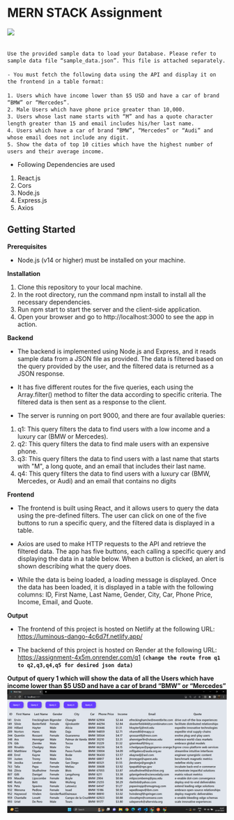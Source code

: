  # MERN STACK Assignment  


![](https://img.shields.io/badge/-Task--1-brightgreen)

```- Create a “Node.js” Application using Express Framework and MongoDB Database and Connect it to your Frontend Application (Which can be developed using either React or Nextjs)

Use the provided sample data to load your Database. Please refer to sample data file “sample_data.json”. This file is attached separately. 

- You must fetch the following data using the API and display it on the frontend in a table format: 

1. Users which have income lower than $5 USD and have a car of brand “BMW” or “Mercedes”.
2. Male Users which have phone price greater than 10,000.
3. Users whose last name starts with “M” and has a quote character length greater than 15 and email includes his/her last name.
4. Users which have a car of brand “BMW”, “Mercedes” or “Audi” and whose email does not include any digit.
5. Show the data of top 10 cities which have the highest number of users and their average income.
```

- Following Dependencies are used 
1. React.js
2. Cors
3. Node.js
4. Express.js
5. Axios

## Getting Started 

**Prerequisites**
- Node.js (v14 or higher) must be installed on your machine.

**Installation**
1. Clone this repository to your local machine.
2. In the root directory, run the command npm install to install all the necessary dependencies.
3. Run npm start to start the server and the client-side application.
4. Open your browser and go to http://localhost:3000 to see the app in action.


**Backend**
- The backend is implemented using Node.js and Express, and it reads sample data from a JSON file as provided. The data is filtered based on the query provided by the user, and the filtered data is returned as a JSON response.

- It has five different routes for the five queries, each using the Array.filter() method to filter the data according to specific criteria. The filtered data is then sent as a response to the client.

- The server is running on port 9000, and there are four available queries:

1. q1: This query filters the data to find users with a low income and a luxury car (BMW or Mercedes).
2. q2: This query filters the data to find male users with an expensive phone.
3. q3: This query filters the data to find users with a last name that starts with "M", a long quote, and an email that includes their last name.
4. q4: This query filters the data to find users with a luxury car (BMW, Mercedes, or Audi) and an email that contains no digits


**Frontend**

- The frontend is built using React, and it allows users to query the data using the pre-defined filters. The user can click on one of the five buttons to run a specific query, and the filtered data is displayed in a table.

- Axios are used to make HTTP requests to the API and retrieve the filtered data. The app has five buttons, each calling a specific query and displaying the data in a table below. When a button is clicked, an alert is shown describing what the query does.

- While the data is being loaded, a loading message is displayed. Once the data has been loaded, it is displayed in a table with the following columns: ID, First Name, Last Name, Gender, City, Car, Phone Price, Income, Email, and Quote.

**Output**

- The frontend of this project is hosted on Netlify at the following URL: https://luminous-dango-4c6d7f.netlify.app/

- The backend of this project is hosted on Render at the following URL: https://assignment-4x5m.onrender.com/q1
 **`(change the route from q1 to q2,q3,q4,q5 for desired json data)`**


**Output of query 1 which will show the data of all the Users which have income lower than $5 USD and have a car of brand “BMW” or “Mercedes”**
![](./out/out(q1).png)